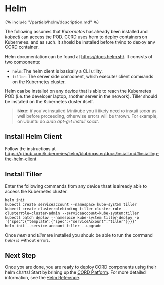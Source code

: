 # Helm

{% include "/partials/helm/description.md" %}

The following assumes that *Kubernetes* has already been installed
and *kubectl* can access the POD. CORD uses helm to deploy containers
on Kubernetes, and as such, it should be installed before trying to
deploy any CORD container.

Helm documentation can be found at <https://docs.helm.sh/>. It consists
of two components:

* `helm`: The helm client is basically a CLI utility.
* `tiller`: The server side component, which executes client commands on the Kubernetes cluster.

Helm can be installed on any device that is able to reach the
Kubernetes POD (i.e. the developer laptop, another server in the
network). Tiller should be installed on the Kubernetes cluster itself.

> **Note:** if you've installed Minikube you'll likely need to install *socat* as well before proceeding, otherwise errors will be thrown. For example, on Ubuntu do *sudo apt-get install socat*.

## Install Helm Client

Follow the instructions at <https://github.com/kubernetes/helm/blob/master/docs/install.md#installing-the-helm-client>

## Install Tiller

Enter the following commands from any device thsat is already
able to access the Kubernetes cluster.

```shell
helm init
kubectl create serviceaccount --namespace kube-system tiller
kubectl create clusterrolebinding tiller-cluster-rule --clusterrole=cluster-admin --serviceaccount=kube-system:tiller
kubectl patch deploy --namespace kube-system tiller-deploy -p '{"spec":{"template":{"spec":{"serviceAccount":"tiller"}}}}'
helm init --service-account tiller --upgrade
```

Once *helm* and *tiller* are installed you should be able to run the
command *helm ls* without errors.

## Next Step

Once you are done, you are ready to deploy CORD components using their
helm charts! Start by brining up the
[CORD Platform](../installation/platform.md). For more detailed information, see
the [Helm Reference](../charts/helm.md).
